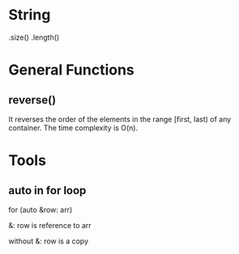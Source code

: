# String

.size() .length()

# General Functions

## reverse()
 It reverses the order of the elements in the range [first, last) of any container. The time complexity is O(n). 
 
 
 # Tools
 
 ## auto in for loop
 for (auto &row: arr)
 
 &: row is reference to arr
 
 without &: row is a copy

